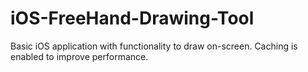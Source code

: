 iOS-FreeHand-Drawing-Tool
=========================

Basic iOS application with functionality to draw on-screen. Caching is enabled to improve performance.
